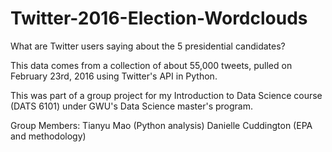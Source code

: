 # Twitter-2016-Election-Wordclouds
What are Twitter users saying about the 5 presidential candidates?

This data comes from a collection of about 55,000 tweets, pulled on February 23rd, 2016 using Twitter's API in Python.

This was part of a group project for my Introduction to Data Science course (DATS 6101) under GWU's Data Science master's program.

Group Members:
Tianyu Mao (Python analysis)
Danielle Cuddington (EPA and methodology) 
